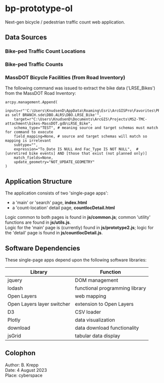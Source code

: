 # bp-prototype-ol
Next-gen bicycle / pedestrian traffic count web application.

## Data Sources

### Bike-ped Traffic Count Locations

### Bike-ped Traffic Counts

### MassDOT Bicycle Facilities (from Road Inventory)
The following command was issued to extract the bike data ('LRSE_Bikes') from the MassDOT Road Inventory:
```
arcpy.management.Append(
    inputs=r"'C:\Users\KnudsenD\AppData\Roaming\Esri\ArcGISPro\Favorites\PRD_RH as self BRANCH.sde\DBO.ALRS\DBO.LRSE_Bike'",
    target=r"C:\Users\KnudsenD\Documents\ArcGIS\Projects\MS2-TMC-attachment\bikes-MassDOT.gdb\LRSE_Bike",
    schema_type="TEST", # meaning source and target schemas must match for command to execute
    field_mapping=None, # source and target schemas will match so mapping is irrelevant
    subtype="",
    expression="To_Date IS NULL And Fac_Type IS NOT NULL",  # [unretired bike events] AND [those that exist (not planned only)]
    match_fields=None,
    update_geometry="NOT_UPDATE_GEOMETRY"
)
```

## Application Structure
The application consists of two 'single-page apps':
* a 'main' or 'search' page, __index.html__
* a 'count-location' detail page, __countlocDetail.html__

Logic common to both pages is found in __js\/common.js__; common 'utility' functions are found in __js\/utils.js__.  
Logic for the 'main' page is \(currently\) found in __js\/prototype2.js__; logic for the 'detail' page is found in __js\/countlocDetail.js__.

## Software Dependencies
These single-page apps depend upon the following software libraries:  

| Library | Function |
| --------| -------- |
| jquery | DOM management |
| lodash | functional programming library |
| Open Layers | web mapping |
| Open Layers layer switcher | extension to Open Layers |
| D3 | CSV loader |
| Plotly | data visualization |
| download | data download functionality |
| jsGrid | tabular data display |

## Colophon
Author: B. Krepp  
Date: 4 August 2023  
Place: cyberspace  